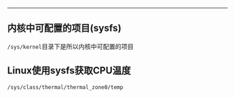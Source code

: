 ---

## 内核中可配置的项目(sysfs)

`/sys/kernel`目录下是所以内核中可配置的项目





## Linux使用sysfs获取CPU温度

```
/sys/class/thermal/thermal_zone0/temp
```

